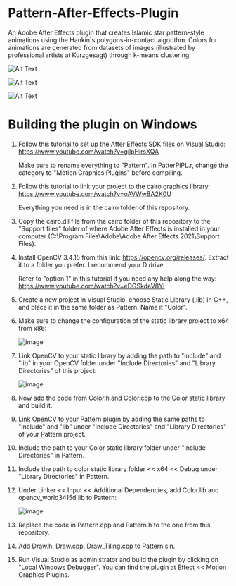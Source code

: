 # Pattern-After-Effects-Plugin
An Adobe After Effects plugin that creates Islamic star pattern-style animations using the Hankin's polygons-in-contact algorithm. Colors for animations are generated from 
datasets of images (illustrated by professional artists at Kurzgesagt) through k-means clustering.

![Alt Text](https://github.com/nithishakumar/Pattern-After-Effects-Plugin/blob/main/animations/animation%201.gif)

![Alt Text](https://github.com/nithishakumar/Pattern-After-Effects-Plugin/blob/main/animations/animation%202.gif)

![Alt Text](https://github.com/nithishakumar/Pattern-After-Effects-Plugin/blob/main/animations/animation%203.gif)

# Building the plugin on Windows

1. Follow this tutorial to set up the After Effects SDK files on Visual Studio: https://www.youtube.com/watch?v=gilpHirsXQA 
   
   Make sure to rename everything to "Pattern". In PatterPiPL.r, change the category to "Motion Graphics Plugins" before compiling.
2. Follow this tutorial to link your project to the cairo graphics library: https://www.youtube.com/watch?v=oAVWwBA2K0U
   
   Everything you need is in the cairo folder of this repository. 
3. Copy the cairo.dll file from the cairo folder of this repository to the "Support files" folder of where Adobe After Effects is installed in your computer 
   (C:\Program Files\Adobe\Adobe After Effects 2021\Support Files).
4. Install OpenCV 3.4.15 from this link: https://opencv.org/releases/. Extract it to a folder you prefer. I recommend your D drive.                                
   
   Refer to "option 1" in this tutorial if you need any help along the way: https://www.youtube.com/watch?v=eDGSkdeV8YI
5. Create a new project in Visual Studio, choose Static Library (.lib) in C++, and place it in the same folder as Pattern. Name it "Color".
6. Make sure to change the configuration of the static library project to x64 from x86:
   
   ![image](https://user-images.githubusercontent.com/73742037/131928290-43f029dd-4664-464e-a667-45537e956981.png)
   
7. Link OpenCV to your static library by adding the path to "include" and "lib" in your OpenCV folder under "Include Directories" and "Library Directories" of this project:
  
   ![image](https://user-images.githubusercontent.com/73742037/131928183-cc8f2460-4463-458e-a5b2-896720664aef.png)
   
8. Now add the code from Color.h and Color.cpp to the Color static library and build it.
9. Link OpenCV to your Pattern plugin by adding the same paths to "include" and "lib" under "Include Directories" and "Library Directories" of your Pattern project.
10. Include the path to your Color static library folder under "Include Directories" in Pattern.
11. Include the path to color static library folder << x64 << Debug under "Library Directories" in Pattern.
12. Under Linker << Input << Additional Dependencies, add Color.lib and opencv_world3415d.lib to Pattern:

    ![image](https://user-images.githubusercontent.com/73742037/131928785-24106084-5601-4038-884b-53f7e1b44c41.png)
    
13. Replace the code in Pattern.cpp and Pattern.h to the one from this repository.
14. Add Draw.h, Draw.cpp, Draw_Tiling.cpp to Pattern.sln.
15. Run Visual Studio as administrator and build the plugin by clicking on "Local Windows Debugger". You can find the plugin at Effect << Motion Graphics Plugins.
